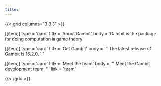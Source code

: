 ```yaml
---
title:
---
```


{{< grid columns="3 3 3" >}}

[[item]]
type = 'card'
title = 'About Gambit'
body = 'Gambit is the package for doing computation in game theory'

[[item]]
type = 'card'
title = 'Get Gambit'
body = '''
The latest release of Gambit is 16.2.0.
'''

[[item]]
type = 'card'
title = 'Meet the team'
body = '''
Meet the Gambit development team.
'''
link = 'team'


{{< /grid >}}
